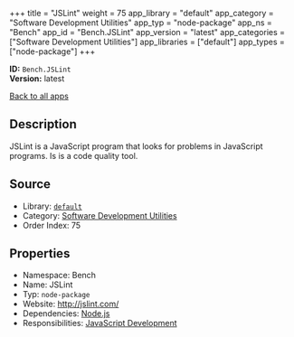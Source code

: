 ﻿+++
title = "JSLint"
weight = 75
app_library = "default"
app_category = "Software Development Utilities"
app_typ = "node-package"
app_ns = "Bench"
app_id = "Bench.JSLint"
app_version = "latest"
app_categories = ["Software Development Utilities"]
app_libraries = ["default"]
app_types = ["node-package"]
+++

**ID:** `Bench.JSLint`  
**Version:** latest  
<!--more-->

[Back to all apps](/apps/)

## Description
JSLint is a JavaScript program that looks for problems in JavaScript programs.
Is is a code quality tool.

## Source

* Library: [`default`](/app_libraries/default)
* Category: [Software Development Utilities](/app_categories/software-development-utilities)
* Order Index: 75

## Properties

* Namespace: Bench
* Name: JSLint
* Typ: `node-package`
* Website: <http://jslint.com/>
* Dependencies: [Node.js](/apps/Bench.Node)
* Responsibilities: [JavaScript Development](/apps/Bench.Group.JavaScriptDevelopment)

